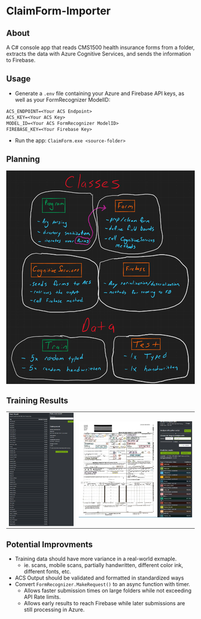 # ClaimForm-Importer

## About
A C# console app that reads CMS1500 health insurance forms from a folder, extracts the data with Azure Cognitive Services, and sends the information to Firebase.

## Usage
- Generate a `.env` file containing your Azure and Firebase API keys, as well as your FormRecognizer ModelID:
```env
ACS_ENDPOINT=<Your ACS Endpoint>
ACS_KEY=<Your ACS Key>
MODEL_ID=<Your ACS FormRecognizer ModelID>
FIREBASE_KEY=<Your Firebase Key>
```
- Run the app:
`ClaimForm.exe <source-folder>`

## Planning
<img src="img/whiteboard.png">

## Training Results
<table>
  <tr>
    <td>
      <img src="img/screen1.png">
    </td>
    <td>
      <img src="img/screen2.png">
    </td>
  </tr>
 </table>


## Potential Improvments
- Training data should have more variance in a real-world exmaple. 
  - ie. scans, mobile scans, partially handwritten, different color ink, different fonts, etc.
- ACS Output should be validated and formatted in standardized ways
- Convert `FormRecognizer.MakeRequest()` to an async function with timer.
  - Allows faster submission times on large folders while not exceeding API Rate limits. 
  - Allows early results to reach Firebase while later submissions are still processing in Azure.
